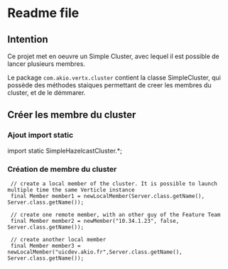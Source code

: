 # Readme file
## Intention
Ce projet met en oeuvre un Simple Cluster, avec lequel il est possible de lancer plusieurs membres.

Le package `com.akio.vertx.cluster` 
 contient la classe SimpleCluster, qui possède des méthodes staiques permettant de creer les membres du cluster,
 et de le démmarer.
 
 ## Créer les membre du cluster
 ### Ajout import static
 import static SimpleHazelcastCluster.*;
 
 ### Création de membre du cluster
```
 // create a local member of the cluster. It is possible to launch multiple time the same Verticle instance
 final Member member1 = newLocalMember(Server.class.getName(), Server.class.getName());

 // create one remote member, with an other guy of the Feature Team
 final Member member2 = newMember("10.34.1.23", false, Server.class.getName());
 
 // create another local member
 final Member member3 = newLocalMember("uicdev.akio.fr",Server.class.getName(), Server.class.getName());
 ``` 
 
